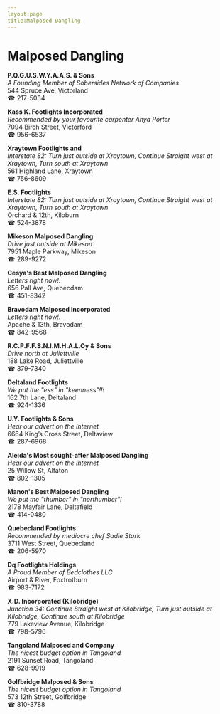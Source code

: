 ```yaml
---
layout:page
title:Malposed Dangling
---
```

# Malposed Dangling

**P.Q.G.U.S.W.Y.A.A.S. & Sons**  
_A Founding Member of Sobersides Network of Companies_  
544 Spruce Ave, Victorland  
☎ 217-5034



**Kass K. Footlights Incorporated**  
_Recommended by your favourite carpenter Anya Porter_  
7094 Birch Street, Victorford  
☎ 956-6537



**Xraytown Footlights and**  
_Interstate 82: Turn just outside at Xraytown, Continue Straight west at Xraytown, Turn south at Xraytown_  
561 Highland Lane, Xraytown  
☎ 756-8609



**E.S. Footlights**  
_Interstate 82: Turn just outside at Xraytown, Continue Straight west at Xraytown, Turn south at Xraytown_  
Orchard & 12th, Kiloburn  
☎ 524-3878



**Mikeson Malposed Dangling**  
_Drive just outside at Mikeson_  
7951 Maple Parkway, Mikeson  
☎ 289-9272



**Cesya's Best Malposed Dangling**  
_Letters right now!._  
656 Pall Ave, Quebecdam  
☎ 451-8342



**Bravodam Malposed Incorporated**  
_Letters right now!._  
Apache & 13th, Bravodam  
☎ 842-9568



**R.C.P.F.F.S.N.I.M.H.A.L.Oy & Sons**  
_Drive north at Juliettville_  
188 Lake Road, Juliettville  
☎ 379-7340



**Deltaland Footlights**  
_We put the "ess" in "keenness"!!!_  
162 7th Lane, Deltaland  
☎ 924-1336



**U.Y. Footlights & Sons**  
_Hear our advert on the Internet_  
6664 King’s Cross Street, Deltaview  
☎ 287-6968



**Aleida's Most sought-after Malposed Dangling**  
_Hear our advert on the Internet_  
25 Willow St, Alfaton  
☎ 802-1305



**Manon's Best Malposed Dangling**  
_We put the "thumber" in "northumber"!_  
2178 Mayfair Lane, Deltafield  
☎ 414-0480



**Quebecland Footlights**  
_Recommended by mediocre chef Sadie Stark_  
3711 West Street, Quebecland  
☎ 206-5970



**Dq Footlights Holdings**  
_A Proud Member of Bedclothes LLC_  
Airport & River, Foxtrotburn  
☎ 983-7172



**X.D. Incorporated (Kilobridge)**  
_Junction 34: Continue Straight west at Kilobridge, Turn just outside at Kilobridge, Continue south at Kilobridge_  
779 Lakeview Avenue, Kilobridge  
☎ 798-5796



**Tangoland Malposed and Company**  
_The nicest budget option in Tangoland_  
2191 Sunset Road, Tangoland  
☎ 628-9919



**Golfbridge Malposed & Sons**  
_The nicest budget option in Tangoland_  
573 12th Street, Golfbridge  
☎ 810-3788



